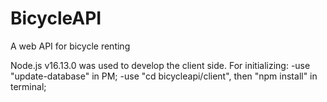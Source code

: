 # BicycleAPI
A web API for bicycle renting

Node.js v16.13.0 was used to develop the client side.
For initializing:
-use "update-database" in PM;
-use "cd bicycleapi/client", then "npm install" in terminal;
